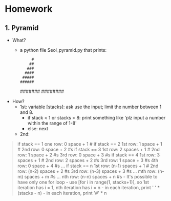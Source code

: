 # Homework

## 1. Pyramid

- What?
	- a python file Seol_pyramid.py that prints:

		       #
		      ##
		     ###
		    ####
		   #####
		  ######
		 #######
		########
- How?
	- 1st: variable [stacks]: ask use the input; limit the number between 1 and 8.
	    - if stack < 1 or stacks > 8: print something like 'plz input a number within the range of 1-8'
	    - else: next
	- 2nd:
> if stack == 1
>     one row: 0 space + 1 #
> if stack == 2
>     1st row: 1 space + 1 #
>     2nd row: 0 space + 2 #s
> if stack == 3
>     1st row: 2 spaces + 1 #
>     2nd row: 1 space + 2 #s
>     3rd row: 0 space + 3 #s
> if stack == 4
>     1st row: 3 spaces + 1 #
>     2nd row: 2 spaces + 2 #s
>     3rd row: 1 space + 3 #s
>     4th row: 0 space + 4 #s
> ...
> if stack == n
>     1st row: (n-1) spaces + 1 #
>     2nd row: (n-2) spaces + 2 #s
>     3rd row: (n-3) spaces + 3 #s
>     ...
>     mth row: (n-m) spaces + m #s
>     ...
>     nth row: (n-n) spaces + n #s
        - It's possible to have only one for loop
	    - use [for i in range(1, stacks+1)], so 1st iteration has i = 1, nth iteration has i = n
	    - in each iteration, print ' ' * (stacks - n)
	    - in each iteration, print '#' * n
